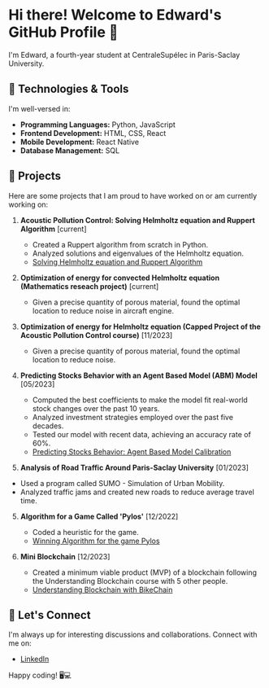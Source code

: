 # Hi there! Welcome to Edward's GitHub Profile 👋

I'm Edward, a fourth-year student at CentraleSupélec in Paris-Saclay University.

## 🔧 Technologies & Tools

I'm well-versed in:

- **Programming Languages:** Python, JavaScript
- **Frontend Development:** HTML, CSS, React
- **Mobile Development:** React Native
- **Database Management:** SQL

## 🚀 Projects

Here are some projects that I am proud to have worked on or am currently working on:

1. **Acoustic Pollution Control: Solving Helmholtz equation and Ruppert Algorithm** [current]
   - Created a Ruppert algorithm from scratch in Python.
   - Analyzed solutions and eigenvalues of the Helmholtz equation.
   - [Solving Helmholtz equation and Ruppert Algorithm](https://github.com/edward-lucyszyn/acoustic-pollution-control)
  
2. **Optimization of energy for convected Helmholtz equation (Mathematics reseach project)** [current]
   - Given a precise quantity of porous material, found the optimal location to reduce noise in aircraft engine.

2. **Optimization of energy for Helmholtz equation (Capped Project of the Acoustic Pollution Control course)** [11/2023]
   - Given a precise quantity of porous material, found the optimal location to reduce noise.

3. **Predicting Stocks Behavior with an Agent Based Model (ABM) Model** [05/2023]
   - Computed the best coefficients to make the model fit real-world stock changes over the past 10 years.
   - Analyzed investment strategies employed over the past five decades.
   - Tested our model with recent data, achieving an accuracy rate of 60%.
   - [Predicting Stocks Behavior: Agent Based Model Calibration](https://github.com/edward-lucyszyn/agent-based-model-calibration)

 4. **Analysis of Road Traffic Around Paris-Saclay University** [01/2023]
   - Used a program called SUMO - Simulation of Urban Mobility.
   - Analyzed traffic jams and created new roads to reduce average travel time.

5. **Algorithm for a Game Called 'Pylos'** [12/2022]
   - Coded a heuristic for the game.
   - [Winning Algorithm for the game Pylos](https://github.com/edward-lucyszyn/algorithm-for-pylos)

6. **Mini Blockchain** [12/2023]
   - Created a minimum viable product (MVP) of a blockchain following the Understanding Blockchain course with 5 other people.
   - [Understanding Blockchain with BikeChain](https://github.com/edward-lucyszyn/understand-blockchain-project)

## 💬 Let's Connect

I'm always up for interesting discussions and collaborations. Connect with me on:

- [LinkedIn](https://www.linkedin.com/in/edward-lucyszyn-896717247/)

Happy coding! 🖥️💻
